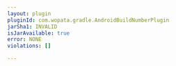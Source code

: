 ```yaml
---
layout: plugin
pluginId: com.wopata.gradle.AndroidBuildNumberPlugin
jarSha1: INVALID
isJarAvailable: true
error: NONE
violations: []

---
```

